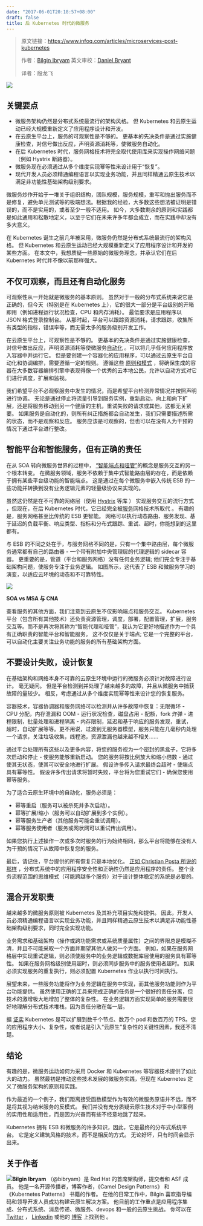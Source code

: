 ```yaml
---
date: "2017-06-01T20:18:57+08:00"
draft: false
title: 后 Kubernetes 时代的微服务
---
```


> 原文链接：https://www.infoq.com/articles/microservices-post-kubernetes
>
> 作者：[Bilgin Ibryam](https://www.infoq.com/profile/Bilgin-Ibryam)
> 英文审校：[Daniel Bryant](https://www.infoq.com/profile/Daniel-Bryant)
>
> 译者：殷龙飞

![](https://ws1.sinaimg.cn/large/006tSBxtly1fuwq6p06rhj302s02sgm0.jpg)

## 关键要点

*   微服务架构仍然是分布式系统最流行的架构风格。 但 Kubernetes 和云原生运动已经大规模重新定义了应用程序设计和开发。
*   在云原生平台上，服务的可观察性是不够的。 更基本的先决条件是通过实施健康检查，对信号做出反应，声明资源消耗等，使微服务自动化。
*   在后 Kubernetes 时代，服务网格技术将完全取代使用库来实现操作网络问题（例如 Hystrix 断路器）。
*   微服务现在必须通过从多个维度实现幂等性来设计用于“恢复”。
*   现代开发人员必须精通编程语言以实现业务功能，并且同样精通云原生技术以满足非功能性基础架构级别要求。

微服务炒作开始于一堆关于组织结构，团队规模，服务规模，重写和抛出服务而不是修复，避免单元测试等的极端想法。根据我的经验，大多数这些想法被证明是错误的，而不是实用的，或者至少一般不适用。 如今，大多数剩余的原则和实践都是如此通用和松散地定义，以至于它们在未来许多年都会成立，而在实践中却没有多大意义。

在 Kubernetes 诞生之前几年被采用，微服务仍然是分布式系统最流行的架构风格。 但 Kubernetes 和云原生运动已经大规模重新定义了应用程序设计和开发的某些方面。 在本文中，我想质疑一些原始的微服务理念，并承认它们在后 Kubernetes 时代并不像以前那样强大。

## 不仅可观察，而且还有自动化服务

可观察性从一开始就是微服务的基本原则。 虽然对于一般的分布式系统来说它是正确的，但今天（特别是在 Kubernetes 上），它的很大一部分是平台级别的开箱即用（例如进程运行状况检查，CPU 和内存消耗）。 最低要求是应用程序以 JSON 格式登录控制台。 从那时起，平台可以跟踪资源消耗，请求跟踪，收集所有类型的指标，错误率等，而无需太多的服务级别开发工作。

在云原生平台上，可观察性是不够的。 更基本的先决条件是通过实施健康检查，对信号做出反应，声明资源消耗等使微服务[自动化](https://www.redhat.com/en/resources/cloud-native-container-design-whitepaper) 。可以将几乎任何应用程序放入容器中并运行它。 但是要创建一个容器化的应用程序，可以通过云原生平台自动化和协调编排，需要遵循一定的规则。 遵循这些 [原则和模式](https://leanpub.com/k8spatterns/) ，将确保生成的容器在大多数容器编排引擎中表现得像一个优秀的云本地公民，允许以自动方式对它们进行调度，扩展和监视。

我们希望平台不必观察服务中发生的情况，而是希望平台检测异常情况并按照声明进行协调。 无论是通过停止将流量引导到服务实例，重新启动，向上和向下扩展，还是将服务移动到另一个健康的主机，重试失败的请求或其他，这都无关紧要。 如果服务是自动化的，则所有纠正措施都会自动发生，我们只需要描述所需的状态，而不是观察和反应。 服务应该是可观察的，但也可以在没有人为干预的情况下通过平台进行整改。

## 智能平台和智能服务，但有正确的责任

在从 SOA 转向微服务世界的过程中， [“智能端点和哑管”](https://martinfowler.com/articles/microservices.html#SmartEndpointsAndDumbPipes)的概念是服务交互的另一个根本转变。 在微服务领域，服务不依赖于集中式智能路由层的存在，而是依赖于拥有某些平台级功能的智能端点。 这是通过在每个微服务中嵌入传统 ESB 的一些功能并转换到没有业务逻辑元素的轻量级协议来实现的。

虽然这仍然是在不可靠的网络层（使用 [Hystrix](https://github.com/Netflix/Hystrix) 等库 ） 实现服务交互的流行方式 ，但现在，在后 Kubernetes 时代，它已经完全被[服务](https://www.cncf.io/blog/2017/04/26/service-mesh-critical-component-cloud-native-stack/)网格技术所取代 。 有趣的是，服务网格甚至比传统的 ESB 更智能。 网格可以执行动态路由、服务发现、基于延迟的负载平衡、响应类型、指标和分布式跟踪、重试、超时，你能想到的这里都有。

与 ESB 的不同之处在于，与服务网格不同的是，只有一个集中路由层，每个微服务通常都有自己的路由器 \- 一个带有附加中央管理层的代理逻辑的 sidecar 容器。 更重要的是，管道（平台和服务网格）没有任何业务逻辑; 他们完全专注于基础架构问题，使服务专注于业务逻辑。 如图所示，这代表了 ESB 和微服务学习的演变，以适应云环境的动态和不可靠特性。

[![](https://ws1.sinaimg.cn/large/006tSBxtly1fuwq6pf4fyj30gn057gnd.jpg)](https://ws1.sinaimg.cn/large/006tSBxtly1fuwqifjflij31390c9whb.jpg)

**SOA vs MSA 与 CNA**

查看服务的其他方面，我们注意到云原生不仅影响端点和服务交互。 Kubernetes 平台（包含所有其他技术）还负责资源管理，调度，部署，配置管理，扩展，服务交互等。而不是再次将其称为“智能代理和哑管”，我认为它更好地描述作为一个具有正确职责的智能平台和智能服务。 这不仅仅是关于端点; 它是一个完整的平台，可以自动化主要关注业务功能的服务的所有基础架构方面。

## 不要设计失败，设计恢复

在基础架构和网络本身不可靠的云原生环境中运行的微服务必须针对故障进行设计。 毫无疑问。 但是平台检测到并处理了越来越多的故障，并且从微服务中捕获故障的量较少。 相反，考虑通过从多个维度实现幂等性来设计您的恢复服务。

容器技术，容器协调器和服务网络可以检测并从许多故障中恢复：无限循环 \- CPU 分配，内存泄漏和 OOM \- 运行状况检查，磁盘占用 \- 配额，fork 炸弹 \- 进程限制，批量处理和进程隔离 \- 内存限制，延迟和基于响应的服务发现，重试，超时，自动扩展等等。更不用说，过渡到无服务器模型，服务只能在几毫秒内处理一个请求，关注垃圾收集，线程池，资源泄漏也越来越不相关......

通过平台处理所有这些以及更多内容，将您的服务视为一个密封的黑盒子，它将多次启动和停止 \- 使服务能够重新启动。 您的服务将按比例放大和缩小倍数 \- 通过使其无状态，使其可以安全地进行扩展。 假设许多传入请求最终会超时 \- 使端点具有幂等性。 假设许多传出请求将暂时失败，平台将为您重试它们 \- 确保您使用幂等服务。

为了适合云原生环境中的自动化，服务必须是：

*   幂等重启（服务可以被杀死并多次启动）。
*   幂等扩展/缩小（服务可以自动扩展到多个实例）。
*   幂等服务生产者（其他服务可能会重试调用）。
*   幂等服务使用者（服务或网状网可以重试传出调用）。

如果您执行上述操作一次或多次时服务的行为始终相同，那么平台将能够在没有人为干预的情况下从故障中恢复您的服务。

最后，请记住，平台提供的所有恢复只是本地优化。 [正如 Christian Posta 所说的那样](http://blog.christianposta.com/microservices/application-safety-and-correctness-cannot-be-offloaded-to-istio-or-any-service-mesh/) ，分布式系统中的应用程序安全性和正确性仍然是应用程序的责任。 整个业务流程范围的思维模式（可能跨越多个服务）对于设计整体稳定的系统是必要的。

## 混合开发职责

越来越多的微服务原则被 Kubernetes 及其补充项目实施和提供。 因此，开发人员必须精通编程语言以实现业务功能，并且同样精通云原生技术以满足非功能性基础架构级别要求，同时完全实现功能。

业务需求和基础架构（操作或跨功能需求或系统质量属性）之间的界限总是模糊不清，并且不可能采取一个方面并期望其他人做另一个方面。 例如，如果在服务网格层中实现重试逻辑，则必须使服务中的业务逻辑或数据库层使用的服务具有幂等性。 如果在服务网格级别使用超时，则必须同步服务中的服务使用者超时。 如果必须实现服务的重复执行，则必须配置 Kubernetes 作业以执行时间执行。

展望未来，一些服务功能将作为业务逻辑在服务中实现，而其他服务功能则作为平台功能提供。 虽然使用正确的工具来完成正确的任务是一个很好的责任分离，但技术的激增极大地增加了整体的复杂性。 在业务逻辑方面实现简单的服务需要很好地理解分布式技术堆栈，因为责任分散在每一层。

据 [证实](https://kubernetes.io/blog/2016/03/1000-nodes-and-beyond-updates-to-kubernetes-performance-and-scalability-in-12/) Kubernetes 是可以扩展到数千个节点、数万个 pod 和数百万的 TPS。您的应用程序大小、复杂性，或者说是引入“云原生”复杂性的关键性因素，我还不清楚。

## 结论

有趣的是，微服务运动如何为采用 Docker 和 Kubernetes 等容器技术提供了如此大的动力。 虽然最初是推动这些技术发展的微服务实践，但现在 Kubernetes 定义了微服务架构的原则和实践。

作为最近的一个例子，我们距离接受函数模型作为有效的微服务原语并不远，而不是将其视为纳米服务的反模式。 我们并没有充分质疑云原生技术对于中小型案例的实用性和适用性，而是因为兴奋而有些不经意地跳了起来。

Kubernetes 拥有 ESB 和微服务的许多知识，因此，它是最终的分布式系统平台。 它是定义建筑风格的技术，而不是相反的方式。 无论好坏，只有时间会显示出来。

## 关于作者

**![](https://ws1.sinaimg.cn/large/006tSBxtly1fuwq6p5tm2j302d02sq2y.jpg)Bilgin Ibryam**  （@bibryam）是 Red Hat 的首席架构师，提交者和 ASF 成员。 他是一名开源传播者，博客作者，《Camel Design Patterns》 和 《Kubernetes Patterns》 书籍的作者。 在他的日常工作中，Bilgin 喜欢指导编码和领导开发人员成功构建云原生解决方案。 他目前的工作重点是应用程序集成、分布式系统、消息传递、微服务、devops 和一般的云原生挑战。 你可以在  [Twitter](https://twitter.com/bibryam)  ，  [Linkedin](https://uk.linkedin.com/in/bibryam)  或他的  [博客](http://www.ofbizian.com/) 上找到他 。
